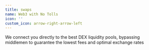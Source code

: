 ```yaml
---
title: swaps
name: Web3 with No Tolls
icon: ''
custom_icon: arrow-right-arrow-left
---
```

We connect you directly to the best DEX liquidity pools, bypassing middlemen to guarantee the lowest fees and optimal exchange rates
